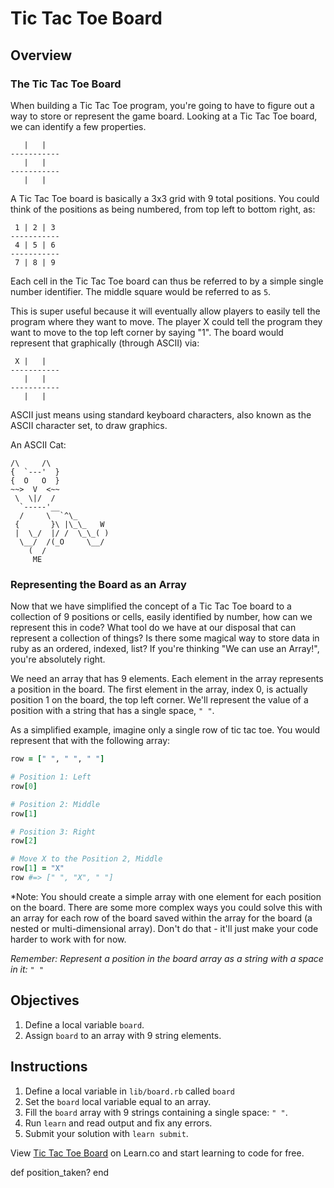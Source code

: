 # Tic Tac Toe Board

## Overview

### The Tic Tac Toe Board

When building a Tic Tac Toe program, you're going to have to figure out a way to store or represent the game board. Looking at a Tic Tac Toe board, we can identify a few properties.

```
   |   |
-----------      
   |   |
-----------   
   |   |
```

A Tic Tac Toe board is basically a 3x3 grid with 9 total positions. You could think of the positions as being numbered, from top left to bottom right, as:

```
 1 | 2 | 3
-----------      
 4 | 5 | 6
-----------   
 7 | 8 | 9
```

Each cell in the Tic Tac Toe board can thus be referred to by a simple single number identifier. The middle square would be referred to as `5`.

This is super useful because it will eventually allow players to easily tell the program where they want to move. The player X could tell the program they want to move to the top left corner by saying "1". The board would represent that graphically (through ASCII) via:

```
 X |   |
-----------      
   |   |
-----------   
   |   |
```

ASCII just means using standard keyboard characters, also known as the ASCII character set, to draw graphics.

An ASCII Cat:

```
/\     /\
{  `---'  }
{  O   O  }
~~>  V  <~~
 \  \|/  /
  `-----'__
  /     \  `^\_
 {       }\ |\_\_   W
 |  \_/  |/ /  \_\_( )
  \__/  /(_O     \__/
    (  /
     ME
```

### Representing the Board as an Array

Now that we have simplified the concept of a Tic Tac Toe board to a collection of 9 positions or cells, easily identified by number, how can we represent this in code? What tool do we have at our disposal that can represent a collection of things? Is there some magical way to store data in ruby as an ordered, indexed, list? If you're thinking "We can use an Array!", you're absolutely right.

We need an array that has 9 elements. Each element in the array represents a position in the board. The first element in the array, index 0, is actually position 1 on the board, the top left corner. We'll represent the value of a position with a string that has a single space, `" "`.

As a simplified example, imagine only a single row of tic tac toe. You would represent that with the following array:

```ruby
row = [" ", " ", " "]

# Position 1: Left
row[0]

# Position 2: Middle
row[1]

# Position 3: Right
row[2]

# Move X to the Position 2, Middle
row[1] = "X"
row #=> [" ", "X", " "]
```

*Note: You should create a simple array with one element for each position on the board. There are some more complex ways you could solve this with an array for each row of the board saved within the array for the board (a nested or multi-dimensional array). Don't do that - it'll just make your code harder to work with for now.

*Remember: Represent a position in the board array as a string with a space in it: `" "`*

## Objectives

1. Define a local variable `board`.
2. Assign `board` to an array with 9 string elements.

## Instructions

1. Define a local variable in `lib/board.rb` called `board`
2. Set the `board` local variable equal to an array.
3. Fill the `board` array with 9 strings containing a single space: `" "`.
4. Run `learn` and read output and fix any errors.
5. Submit your solution with `learn submit`.

<p data-visibility='hidden'>View <a href='https://learn.co/lessons/ttt-2-board-rb' title='Tic Tac Toe Board'>Tic Tac Toe Board</a> on Learn.co and start learning to code for free.</p>
def position_taken?
end